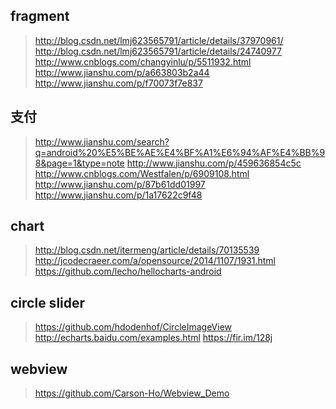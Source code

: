 ## fragment
> http://blog.csdn.net/lmj623565791/article/details/37970961/
> http://blog.csdn.net/lmj623565791/article/details/24740977
> http://www.cnblogs.com/changyinlu/p/5511932.html
> http://www.jianshu.com/p/a663803b2a44
> http://www.jianshu.com/p/f70073f7e837
## 支付 
> http://www.jianshu.com/search?q=android%20%E5%BE%AE%E4%BF%A1%E6%94%AF%E4%BB%98&page=1&type=note
> http://www.jianshu.com/p/459636854c5c
> http://www.cnblogs.com/Westfalen/p/6909108.html
> http://www.jianshu.com/p/87b61dd01997
> http://www.jianshu.com/p/1a17622c9f48
## chart
> http://blog.csdn.net/itermeng/article/details/70135539
> http://jcodecraeer.com/a/opensource/2014/1107/1931.html
> https://github.com/lecho/hellocharts-android
## circle slider
> https://github.com/hdodenhof/CircleImageView
> http://echarts.baidu.com/examples.html
> https://fir.im/128j
## webview
> https://github.com/Carson-Ho/Webview_Demo
